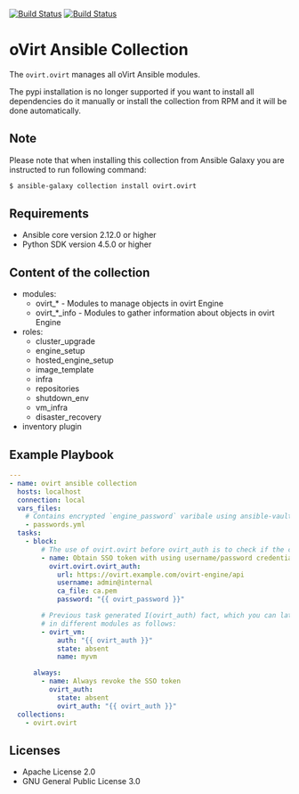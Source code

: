 [![Build Status](https://jenkins.ovirt.org/job/oVirt_ovirt-ansible-collection_standard-check-pr/badge/icon)](https://jenkins.ovirt.org/job/oVirt_ovirt-ansible-collection_standard-check-pr/)
[![Build Status](https://img.shields.io/badge/docs-latest-blue.svg)](https://docs.ansible.com/ansible/2.10/collections/ovirt/ovirt/index.html)

oVirt Ansible Collection
====================================

The `ovirt.ovirt` manages all oVirt Ansible modules.

The pypi installation is no longer supported if you want
to install all dependencies do it manually or install the
collection from RPM and it will be done automatically.

Note
----
Please note that when installing this collection from Ansible Galaxy you are instructed to run following command:

```bash
$ ansible-galaxy collection install ovirt.ovirt
```

Requirements
------------

 * Ansible core version 2.12.0 or higher
 * Python SDK version 4.5.0 or higher

Content of the collection
----------------

* modules:
  * ovirt_* - Modules to manage objects in ovirt Engine
  * ovirt_*_info - Modules to gather information about objects in ovirt Engine
* roles:
  * cluster_upgrade
  * engine_setup
  * hosted_engine_setup
  * image_template
  * infra
  * repositories
  * shutdown_env
  * vm_infra
  * disaster_recovery
* inventory plugin


Example Playbook
----------------

```yaml
---
- name: ovirt ansible collection
  hosts: localhost
  connection: local
  vars_files:
    # Contains encrypted `engine_password` varibale using ansible-vault
    - passwords.yml
  tasks:
    - block:
        # The use of ovirt.ovirt before ovirt_auth is to check if the collection is correctly loaded
        - name: Obtain SSO token with using username/password credentials
          ovirt.ovirt.ovirt_auth:
            url: https://ovirt.example.com/ovirt-engine/api
            username: admin@internal
            ca_file: ca.pem
            password: "{{ ovirt_password }}"

        # Previous task generated I(ovirt_auth) fact, which you can later use
        # in different modules as follows:
        - ovirt_vm:
            auth: "{{ ovirt_auth }}"
            state: absent
            name: myvm

      always:
        - name: Always revoke the SSO token
          ovirt_auth:
            state: absent
            ovirt_auth: "{{ ovirt_auth }}"
  collections:
    - ovirt.ovirt
```

Licenses
-------

- Apache License 2.0
- GNU General Public License 3.0
